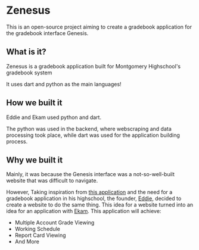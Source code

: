 # Zenesus

This is an open-source project aiming to create a gradebook application for the gradebook interface Genesis.

##  What is it?
Zenesus is a gradebook application built for Montgomery Highschool's gradebook system

It uses dart and python as the main languages!

## How we built it

Eddie and Ekam used python and dart.

The python was used in the backend, where webscraping and data processing took place,
while dart was used for the application building process.

## Why we built it
Mainly, it was because the Genesis interface was a not-so-well-built website that was difficult to navigate.


However, Taking inspiration from [this application](https://github.com/gradebook-app) and the need for a gradebook application in his highschool,
the founder, [Eddie](https://github.com/EDED2314/), decided to create a website to do the same thing. 
This idea for a website turned into an idea for an application with [Ekam](https://github.com/carghai). 
This application will achieve:
- Multiple Account Grade Viewing
- Working Schedule
- Report Card Viewing
- And More
